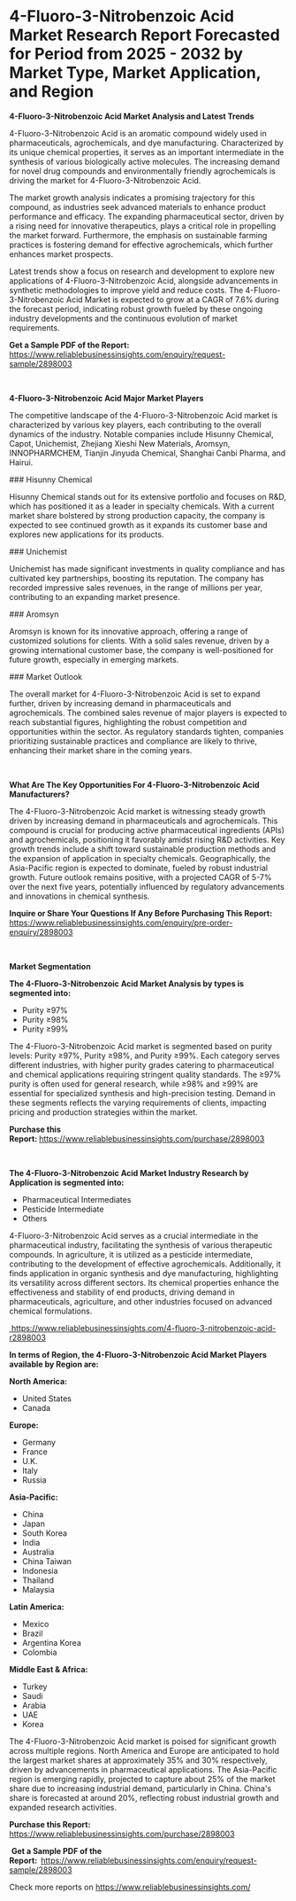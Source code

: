 <p><h1>4-Fluoro-3-Nitrobenzoic Acid Market Research Report Forecasted for Period from 2025 -  2032 by Market Type, Market Application, and Region</h1></p><p><strong>4-Fluoro-3-Nitrobenzoic Acid Market Analysis and Latest Trends</strong></p>
<p><p>4-Fluoro-3-Nitrobenzoic Acid is an aromatic compound widely used in pharmaceuticals, agrochemicals, and dye manufacturing. Characterized by its unique chemical properties, it serves as an important intermediate in the synthesis of various biologically active molecules. The increasing demand for novel drug compounds and environmentally friendly agrochemicals is driving the market for 4-Fluoro-3-Nitrobenzoic Acid.</p><p>The market growth analysis indicates a promising trajectory for this compound, as industries seek advanced materials to enhance product performance and efficacy. The expanding pharmaceutical sector, driven by a rising need for innovative therapeutics, plays a critical role in propelling the market forward. Furthermore, the emphasis on sustainable farming practices is fostering demand for effective agrochemicals, which further enhances market prospects.</p><p>Latest trends show a focus on research and development to explore new applications of 4-Fluoro-3-Nitrobenzoic Acid, alongside advancements in synthetic methodologies to improve yield and reduce costs. The 4-Fluoro-3-Nitrobenzoic Acid Market is expected to grow at a CAGR of 7.6% during the forecast period, indicating robust growth fueled by these ongoing industry developments and the continuous evolution of market requirements.</p></p>
<p><strong>Get a Sample PDF of the Report:&nbsp;</strong> <a href="https://www.reliablebusinessinsights.com/enquiry/request-sample/2898003?utm_campaign=3148&utm_medium=2&utm_source=Github&utm_content=ia&utm_term=15032025&utm_id=4-fluoro-3-nitrobenzoic-acid">https://www.reliablebusinessinsights.com/enquiry/request-sample/2898003</a></p>
<p>&nbsp;</p>
<p><strong>4-Fluoro-3-Nitrobenzoic Acid Major Market Players</strong></p>
<p><p>The competitive landscape of the 4-Fluoro-3-Nitrobenzoic Acid market is characterized by various key players, each contributing to the overall dynamics of the industry. Notable companies include Hisunny Chemical, Capot, Unichemist, Zhejiang Xieshi New Materials, Aromsyn, INNOPHARMCHEM, Tianjin Jinyuda Chemical, Shanghai Canbi Pharma, and Hairui.</p><p>### Hisunny Chemical</p><p>Hisunny Chemical stands out for its extensive portfolio and focuses on R&D, which has positioned it as a leader in specialty chemicals. With a current market share bolstered by strong production capacity, the company is expected to see continued growth as it expands its customer base and explores new applications for its products. </p><p>### Unichemist</p><p>Unichemist has made significant investments in quality compliance and has cultivated key partnerships, boosting its reputation. The company has recorded impressive sales revenues, in the range of millions per year, contributing to an expanding market presence.</p><p>### Aromsyn</p><p>Aromsyn is known for its innovative approach, offering a range of customized solutions for clients. With a solid sales revenue, driven by a growing international customer base, the company is well-positioned for future growth, especially in emerging markets.</p><p>### Market Outlook</p><p>The overall market for 4-Fluoro-3-Nitrobenzoic Acid is set to expand further, driven by increasing demand in pharmaceuticals and agrochemicals. The combined sales revenue of major players is expected to reach substantial figures, highlighting the robust competition and opportunities within the sector. As regulatory standards tighten, companies prioritizing sustainable practices and compliance are likely to thrive, enhancing their market share in the coming years.</p></p>
<p>&nbsp;</p>
<p><strong>What Are The Key Opportunities For 4-Fluoro-3-Nitrobenzoic Acid Manufacturers?</strong></p>
<p><p>The 4-Fluoro-3-Nitrobenzoic Acid market is witnessing steady growth driven by increasing demand in pharmaceuticals and agrochemicals. This compound is crucial for producing active pharmaceutical ingredients (APIs) and agrochemicals, positioning it favorably amidst rising R&D activities. Key growth trends include a shift toward sustainable production methods and the expansion of application in specialty chemicals. Geographically, the Asia-Pacific region is expected to dominate, fueled by robust industrial growth. Future outlook remains positive, with a projected CAGR of 5-7% over the next five years, potentially influenced by regulatory advancements and innovations in chemical synthesis.</p></p>
<p><strong>Inquire or Share Your Questions If Any Before Purchasing This Report:</strong> <a href="https://www.reliablebusinessinsights.com/enquiry/pre-order-enquiry/2898003?utm_campaign=3148&utm_medium=2&utm_source=Github&utm_content=ia&utm_term=15032025&utm_id=4-fluoro-3-nitrobenzoic-acid">https://www.reliablebusinessinsights.com/enquiry/pre-order-enquiry/2898003</a></p>
<p>&nbsp;</p>
<p><strong>Market Segmentation</strong></p>
<p><strong>The 4-Fluoro-3-Nitrobenzoic Acid Market Analysis by types is segmented into:</strong></p>
<p><ul><li>Purity ≥97%</li><li>Purity ≥98%</li><li>Purity ≥99%</li></ul></p>
<p><p>The 4-Fluoro-3-Nitrobenzoic Acid market is segmented based on purity levels: Purity ≥97%, Purity ≥98%, and Purity ≥99%. Each category serves different industries, with higher purity grades catering to pharmaceutical and chemical applications requiring stringent quality standards. The ≥97% purity is often used for general research, while ≥98% and ≥99% are essential for specialized synthesis and high-precision testing. Demand in these segments reflects the varying requirements of clients, impacting pricing and production strategies within the market.</p></p>
<p><strong>Purchase this Report:&nbsp;</strong><a href="https://www.reliablebusinessinsights.com/purchase/2898003?utm_campaign=3148&utm_medium=2&utm_source=Github&utm_content=ia&utm_term=15032025&utm_id=4-fluoro-3-nitrobenzoic-acid">https://www.reliablebusinessinsights.com/purchase/2898003</a></p>
<p>&nbsp;</p>
<p><strong>The 4-Fluoro-3-Nitrobenzoic Acid Market Industry Research by Application is segmented into:</strong></p>
<p><ul><li>Pharmaceutical Intermediates</li><li>Pesticide Intermediate</li><li>Others</li></ul></p>
<p><p>4-Fluoro-3-Nitrobenzoic Acid serves as a crucial intermediate in the pharmaceutical industry, facilitating the synthesis of various therapeutic compounds. In agriculture, it is utilized as a pesticide intermediate, contributing to the development of effective agrochemicals. Additionally, it finds application in organic synthesis and dye manufacturing, highlighting its versatility across different sectors. Its chemical properties enhance the effectiveness and stability of end products, driving demand in pharmaceuticals, agriculture, and other industries focused on advanced chemical formulations.</p></p>
<p><a href="https://www.reliablebusinessinsights.com/4-fluoro-3-nitrobenzoic-acid-r2898003?utm_campaign=3148&utm_medium=2&utm_source=Github&utm_content=ia&utm_term=15032025&utm_id=4-fluoro-3-nitrobenzoic-acid">&nbsp;https://www.reliablebusinessinsights.com/4-fluoro-3-nitrobenzoic-acid-r2898003</a></p>
<p><strong>In terms of Region, the 4-Fluoro-3-Nitrobenzoic Acid Market Players available by Region are:</strong></p>
<p>
    <p> <strong> North America: </strong>
        <ul>
            <li>United States</li>
            <li>Canada</li>
        </ul>
        </p> 
    <p> <strong> Europe: </strong>
        <ul>
            <li>Germany</li>
            <li>France</li>
            <li>U.K.</li>
            <li>Italy</li>
            <li>Russia</li>
        </ul>
        </p> 
    <p> <strong> Asia-Pacific: </strong>
        <ul>
            <li>China</li>
            <li>Japan</li>
            <li>South Korea</li>
            <li>India</li>
            <li>Australia</li>
            <li>China Taiwan</li>
            <li>Indonesia</li>
            <li>Thailand</li>
            <li>Malaysia</li>
        </ul>
        </p> 
    <p> <strong> Latin America: </strong>
        <ul>
            <li>Mexico</li>
            <li>Brazil</li>
            <li>Argentina Korea</li>
            <li>Colombia</li>
        </ul>
        </p> 
    <p> <strong> Middle East & Africa: </strong>
        <ul>
            <li>Turkey</li>
            <li>Saudi</li>
            <li>Arabia</li>
            <li>UAE</li>
            <li>Korea</li>
        </ul>
    </p>
    </p>
<p><p>The 4-Fluoro-3-Nitrobenzoic Acid market is poised for significant growth across multiple regions. North America and Europe are anticipated to hold the largest market shares at approximately 35% and 30% respectively, driven by advancements in pharmaceutical applications. The Asia-Pacific region is emerging rapidly, projected to capture about 25% of the market share due to increasing industrial demand, particularly in China. China's share is forecasted at around 20%, reflecting robust industrial growth and expanded research activities.</p></p>
<p><strong>Purchase this Report: </strong><a href="https://www.reliablebusinessinsights.com/purchase/2898003?utm_campaign=3148&utm_medium=2&utm_source=Github&utm_content=ia&utm_term=15032025&utm_id=4-fluoro-3-nitrobenzoic-acid">https://www.reliablebusinessinsights.com/purchase/2898003</a></p>
<p>&nbsp;<strong>Get a Sample PDF of the Report:&nbsp;&nbsp;</strong><a href="https://www.reliablebusinessinsights.com/enquiry/request-sample/2898003?utm_campaign=3148&utm_medium=2&utm_source=Github&utm_content=ia&utm_term=15032025&utm_id=4-fluoro-3-nitrobenzoic-acid">https://www.reliablebusinessinsights.com/enquiry/request-sample/2898003</a></p>
<p><strong></strong></p>
<p>Check more reports on <a href="https://www.reliablebusinessinsights.com/?utm_campaign=3148&utm_medium=2&utm_source=Github&utm_content=ia&utm_term=15032025&utm_id=4-fluoro-3-nitrobenzoic-acid">https://www.reliablebusinessinsights.com/</a></p>